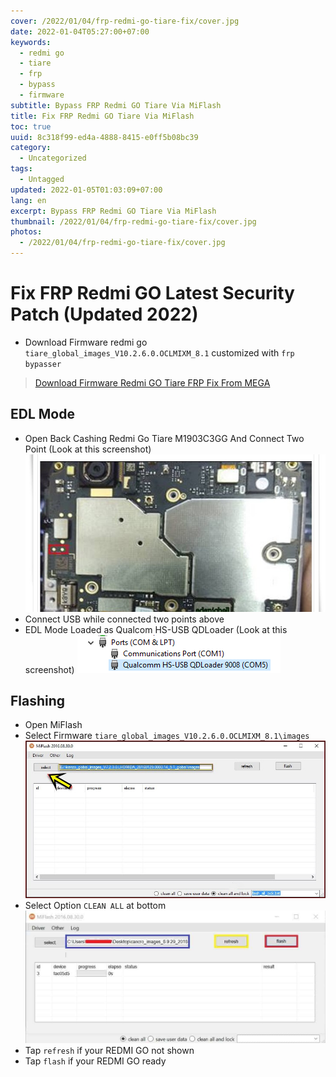```yaml
---
cover: /2022/01/04/frp-redmi-go-tiare-fix/cover.jpg
date: 2022-01-04T05:27:00+07:00
keywords:
  - redmi go
  - tiare
  - frp
  - bypass
  - firmware
subtitle: Bypass FRP Redmi GO Tiare Via MiFlash
title: Fix FRP Redmi GO Tiare Via MiFlash
toc: true
uuid: 8c318f99-ed4a-4888-8415-e0ff5b08bc39
category:
  - Uncategorized
tags:
  - Untagged
updated: 2022-01-05T01:03:09+07:00
lang: en
excerpt: Bypass FRP Redmi GO Tiare Via MiFlash
thumbnail: /2022/01/04/frp-redmi-go-tiare-fix/cover.jpg
photos:
  - /2022/01/04/frp-redmi-go-tiare-fix/cover.jpg
---
```



# Fix FRP Redmi GO Latest Security Patch (Updated 2022)
<!-- more -->
- Download Firmware redmi go `tiare_global_images_V10.2.6.0.OCLMIXM_8.1` customized with `frp bypasser`
> [Download Firmware Redmi GO Tiare FRP Fix From MEGA](https://mega.nz/file/OEFVBYJD#ptfhr6ADL6vwFu9ZikLnUkJqu9RfS-dUtBfvzDU_qMw)

## EDL Mode
- Open Back Cashing Redmi Go Tiare M1903C3GG And Connect Two Point (Look at this screenshot)
![](./frp-redmi-go-tiare-fix/Bypass%20FRP%20Redmi%20Go%20Tiare%20M1903C3GG.jpg)
- Connect USB while connected two points above
- EDL Mode Loaded as Qualcom HS-USB QDLoader (Look at this screenshot)
![Qualcom HS-USB QDLoader](./frp-redmi-go-tiare-fix/Qualcomm-HS-USB-Drivers-EDL-Mode.webp)

## Flashing
- Open MiFlash
- Select Firmware `tiare_global_images_V10.2.6.0.OCLMIXM_8.1\images`
![](./frp-redmi-go-tiare-fix/select%20firmware.jpg)
- Select Option `CLEAN ALL` at bottom
![](./frp-redmi-go-tiare-fix/full%20example.jpg)
- Tap `refresh` if your REDMI GO not shown
- Tap `flash` if your REDMI GO ready